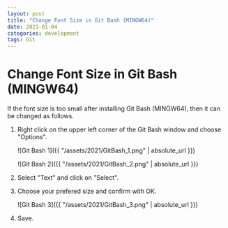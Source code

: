 ```yaml
---
layout: post
title: "Change Font Size in Git Bash (MINGW64)"
date: 2021-01-04
categories: development
tags: Git
---
```


# Change Font Size in Git Bash (MINGW64)
If the font size is too small after installing Git Bash (MINGW64), then it can be changed as follows.

1. Right click on the upper left corner of the Git Bash window and choose "Options".
   
   ![Git Bash 1]({{ "/assets/2021/GitBash_1.png" | absolute_url }})
   
   ![Git Bash 2]({{ "/assets/2021/GitBash_2.png" | absolute_url }})
   
2. Select "Text" and click on "Select".
   
3. Choose your prefered size and confirm with OK.

    ![Git Bash 3]({{ "/assets/2021/GitBash_3.png" | absolute_url }})
   
4. Save.

